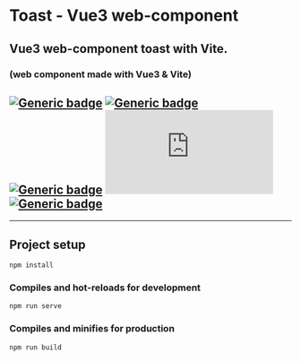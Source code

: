 # Toast - Vue3 web-component

## Vue3 web-component toast with Vite.
### (web component made with Vue3 & Vite)

## [![Generic badge](https://img.shields.io/badge/&#9881;-HTML-green.svg?style=plastic&logo=HTML5)](https://developer.mozilla.org/en-US/docs/Web/Guide/HTML/HTML5) [![Generic badge](https://img.shields.io/badge/&#9881;-CSS-blue.svg?style=plastic&logo=CSS3)](https://www.tutorialrepublic.com/css-tutorial/) [![Generic badge](https://img.shields.io/badge/&#9881;-JavaScript-yellow.svg?style=plastic&logo=JavaScript)](https://developer.mozilla.org/en-US/docs/Web/JavaScript) [![Generic badge](https://img.shields.io/badge/&#9881;-VUE.js-BRIGHTGREEN.svg?style=plastic&logo=Vue.js)](https://vuejs.org/) [![Generic badge](https://img.shields.io/badge/&#9881;-Vite-yellowgreen.svg?style=plastic&logo=Vite)](https://vitejs.dev/)

<hr>

## Project setup
```
npm install
```

### Compiles and hot-reloads for development
```
npm run serve
```

### Compiles and minifies for production
```
npm run build
```
